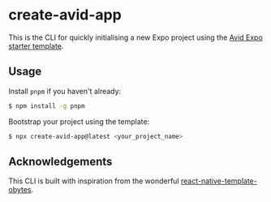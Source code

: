 # create-avid-app

This is the CLI for quickly initialising a new Expo project using the [Avid Expo starter template](https://github.com/avid-sh/create-expo).

## Usage

Install `pnpm` if you haven't already:
```sh
$ npm install -g pnpm
```

Bootstrap your project using the template:
```sh
$ npx create-avid-app@latest <your_project_name>
```

## Acknowledgements

This CLI is built with inspiration from the wonderful [react-native-template-obytes](https://github.com/obytes/react-native-template-obytes/tree/master/cli).
